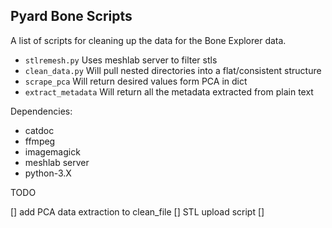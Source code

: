 Pyard Bone Scripts
------------------

A list of scripts for cleaning up the data for the Bone Explorer
data.

* `stlremesh.py` Uses meshlab server to filter stls
* `clean_data.py` Will pull nested directories into a flat/consistent structure
* `scrape_pca` Will return desired values form PCA in dict
* `extract_metadata` Will return all the metadata extracted from plain text

Dependencies:

* catdoc
* ffmpeg
* imagemagick
* meshlab server
* python-3.X

TODO

[] add PCA data extraction to clean_file
[] STL upload script
[]  


